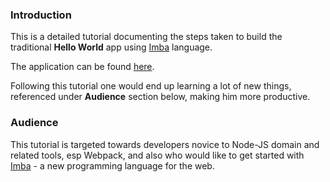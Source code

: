 ### Introduction

This is a detailed tutorial documenting the steps taken to build the traditional **Hello World** app using [Imba](http://imba.io/) language.

The application can be found [here](https://github.com/jiggneshhgohel/hello-world-imba).

Following this tutorial one would end up learning a lot of new things, referenced under **Audience** section below, making him more productive.

### Audience

This tutorial is targeted towards developers novice to Node-JS domain and related tools, esp Webpack, and also who would like to get started with [Imba](http://imba.io/) - a new programming language for the web.


